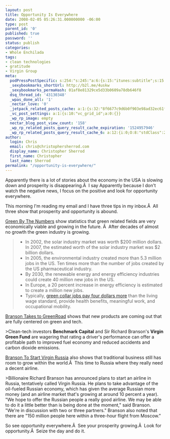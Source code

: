 ```yaml
---
layout: post
title: Opportunity Is Everywhere
date: 2008-02-05 05:26:31.000000000 -06:00
type: post
parent_id: '0'
published: true
password: ''
status: publish
categories:
- Whole Enchilada
tags:
- clean technologies
- gratitude
- Virgin Group
meta:
  podPressPostSpecific: s:254:"s:245:"a:6:{s:15:"itunes:subtitle";s:15:"##PostExcerpt##";s:14:"itunes:summary";s:15:"##PostExcerpt##";s:15:"itunes:keywords";s:17:"##WordPressCats##";s:13:"itunes:author";s:10:"##Global##";s:15:"itunes:explicit";s:2:"No";s:12:"itunes:block";s:2:"No";}";";
  _sexybookmarks_shortUrl: http://b2l.me/4uskw
  _sexybookmarks_permaHash: 01af8e81329ce5d33b0609a78db646f8
  dsq_thread_id: '43130348'
  _wpas_done_all: '1'
  _nectar_love: '0'
  _jetpack_related_posts_cache: a:1:{s:32:"8f6677c9d6b0f903e98ad32ec61f8deb";a:2:{s:7:"expires";i:1475763671;s:7:"payload";a:3:{i:0;a:1:{s:2:"id";i:287;}i:1;a:1:{s:2:"id";i:83;}i:2;a:1:{s:2:"id";i:7824;}}}}
  _vc_post_settings: a:1:{s:10:"vc_grid_id";a:0:{}}
  _wp_rp_image: empty
  nectar_blog_post_view_count: '158'
  _wp_rp_related_posts_query_result_cache_expiration: '1524957946'
  _wp_rp_related_posts_query_result_cache_6: a:12:{i:0;O:8:"stdClass":2:{s:7:"post_id";s:3:"279";s:5:"score";s:18:"122.62221995350477";}i:1;O:8:"stdClass":2:{s:7:"post_id";s:3:"365";s:5:"score";s:18:"104.98896596625161";}i:2;O:8:"stdClass":2:{s:7:"post_id";s:3:"227";s:5:"score";s:18:"104.98896596625161";}i:3;O:8:"stdClass":2:{s:7:"post_id";s:3:"392";s:5:"score";s:18:"103.16575039828412";}i:4;O:8:"stdClass":2:{s:7:"post_id";s:3:"380";s:5:"score";s:18:"103.16575039828412";}i:5;O:8:"stdClass":2:{s:7:"post_id";s:3:"377";s:5:"score";s:18:"103.16575039828412";}i:6;O:8:"stdClass":2:{s:7:"post_id";s:3:"280";s:5:"score";s:17:"86.26255237015386";}i:7;O:8:"stdClass":2:{s:7:"post_id";s:4:"1117";s:5:"score";s:17:"75.25558102768721";}i:8;O:8:"stdClass":2:{s:7:"post_id";s:3:"284";s:5:"score";s:17:"74.61867356542221";}i:9;O:8:"stdClass":2:{s:7:"post_id";s:3:"694";s:5:"score";s:17:"74.06456519050485";}i:10;O:8:"stdClass":2:{s:7:"post_id";s:3:"692";s:5:"score";s:17:"70.37640693557006";}i:11;O:8:"stdClass":2:{s:7:"post_id";s:3:"261";s:5:"score";s:17:"67.12866960927698";}}
author:
  login: Chris
  email: chris@christophersherrod.com
  display_name: Christopher Sherrod
  first_name: Christopher
  last_name: Sherrod
permalink: "/opportunity-is-everywhere/"
---
```

<p>Apparently there is a lot of stories about the economy in the USA is slowing down and prosperity is disappearing.Â  I say Apparently because I don't watch the negative news, I focus on the positive and look for opportunity everywhere.</p>
<p>This morning I'm reading my email and I have three tips in my inbox.Â  All three show that prosperity and opportunity is abound.</p>
<p><a href="http://www.greendaily.com/2008/02/04/green-by-the-numbers-future-of-green-jobs-offer-economic-prospe/" rel="nofollow">Green By The Numbers</a> show statistics that green related fields are very economically viable and growing in the future. Â  After decades of almost no growth the green industry is growing.</p>
<blockquote>
<ul>
<li>In 2002, the solar industry market was worth $200 million dollars. In 2007, the estimated worth of the solar industry market was $2 billion dollars.</li>
<li>In 2005, the environmental industry created more than 5.3 million jobs in the US. Ten times more than the number of jobs created by the US pharmaceutical industry.</li>
<li>By 2030, the renewable energy and energy efficiency industries could create 40 million new jobs in the US.</li>
<li>In Europe, a 20 percent increase in energy efficiency is estimated to create a million new jobs.</li>
<li>Typically, <a href="http://www.greendaily.com/2007/12/28/green-collar-jobs-pay-more-than-a-living-wage-and-offer-job-sati/" rel="nofollow">green collar jobs pay four dollars more</a> than the living wage standard, provide health benefits, meaningful work, and occupational mobility.</li>
</ul>
</blockquote>
<p><a href="http://dealbook.blogs.nytimes.com/2008/02/01/branson-takes-to-greenroad/?hp" rel="nofollow">Branson Takes to GreenRoad</a> shows that new products are coming out that are fully centered on green and tech.</p>
>Clean-tech investors <strong>Benchmark Capital</strong> and Sir Richard Branson's <strong>Virgin Green Fund</strong> are wagering that rating a driver's performance can offer a profitable path to improved fuel economy and reduced accidents and carbon dioxide emissions.</p></blockquote>
<p><a href="http://theairlineblog.blogspot.com/2008/02/branson-to-start-virgin-russia.html" rel="nofollow">Branson To Start Virgin Russia</a> also shows that traditional business still has room to grow within the world.Â  This time to Russia where they really need a decent airline.</p>
>Billionaire Richard Branson has announced plans to start an airline in <st1 :country-region></st1><st1 :place>Russia</st1>, tentatively called Virgin Russia. He plans to take advantage of the oil-fueled Russian economy, which has given the average Russian more money (and an airline market that's growing at around 10 percent a year). "We hope to offer the Russian people a really good airline. We may be able to do it a little better than is being done at the moment," said Branson. "We're in discussion with two or three partners." Branson also noted that there are "150 million people here within a three-hour flight from <st1 :city></st1><st1 :place>Moscow</st1>."</p></blockquote>
<p>So see opportunity everywhere.Â  See your prosperity growing.Â  Look for opportunity.Â  Seize the day and do it.</p>
